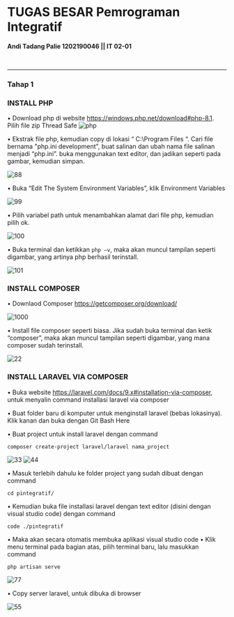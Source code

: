 # TUGAS BESAR Pemrograman Integratif 
**Andi Tadang Palie 1202190046 || IT 02-01**

<br />

-------

### Tahap 1 
### INSTALL PHP 

• Download php di website https://windows.php.net/download#php-8.1. Pilih file zip Thread Safe
![php](https://user-images.githubusercontent.com/93029648/175574574-9b0e2d6b-da49-4ce9-ad26-f5457bd25be0.PNG)


•	Ekstrak file php, kemudian copy di lokasi “ C:\Program Files “. Cari file bernama "php.ini development", buat salinan dan ubah nama file salinan menjadi  “php.ini”.     buka menggunakan text editor, dan jadikan seperti pada gambar, kemudian simpan.

![88](https://user-images.githubusercontent.com/93029648/175574870-1e2cd6ef-b724-4466-952d-2b894fd01bdb.PNG)


•	Buka “Edit The System Environment Variables”, klik Environment Variables

![99](https://user-images.githubusercontent.com/93029648/175574986-3cbb4e0b-50a7-444c-bde5-60a4899c9f7f.PNG)

•	Pilih variabel path untuk menambahkan alamat dari file php, kemudian pilih ok.

![100](https://user-images.githubusercontent.com/93029648/175575304-f21d10d5-9e0c-4951-9bdf-262c775366e1.PNG)

•	Buka terminal dan ketikkan ``php –v``, maka akan muncul tampilan seperti digambar, yang artinya php berhasil terinstall.

![101](https://user-images.githubusercontent.com/93029648/175575391-3f85ed8f-a531-48bc-9048-9f8be90d7ec1.PNG)

### INSTALL COMPOSER

•	Downlaod Composer https://getcomposer.org/download/

![1000](https://user-images.githubusercontent.com/93029648/175576104-7752f99a-09ac-4183-ba98-4aab03b50ea2.PNG)


•	Install file composer seperti biasa. Jika sudah buka terminal dan ketik “composer”, maka akan muncul tampilan seperti digambar, yang mana composer sudah terinstall.

![22](https://user-images.githubusercontent.com/93029648/175576179-a778f7ce-0b26-4a1a-a641-5adff1f11d6f.PNG)

### INSTALL LARAVEL VIA COMPOSER 

•	Buka website https://laravel.com/docs/9.x#installation-via-composer, untuk menyalin command installasi laravel via composer

•	Buat folder baru di komputer untuk menginstall laravel (bebas lokasinya). Klik kanan dan buka dengan Git Bash Here

•	Buat project untuk install laravel dengan command
 
```
composer create-project laravel/laravel nama_project
```

![33](https://user-images.githubusercontent.com/93029648/175576621-7d412f4d-b59b-4ee4-b9e5-00d0137ea156.PNG)
![44](https://user-images.githubusercontent.com/93029648/175576627-bc850b65-0c3b-416b-a9c1-1ccfa27535ea.PNG)


•	Masuk  terlebih dahulu ke folder project yang sudah dibuat dengan command
```
cd pintegratif/
```
• Kemudian buka file installasi laravel dengan text editor (disini dengan visual studio code) dengan command 
```
code ./pintegratif
```

• Maka akan secara otomatis membuka aplikasi visual studio code 
• Klik menu terminal pada bagian atas, pilih terminal baru, lalu masukkan command
```
php artisan serve
```

![77](https://user-images.githubusercontent.com/93029648/175577263-b599fd8b-87d7-4c5a-8bba-b2ed9e702c3d.PNG)


•	Copy server laravel, untuk dibuka di browser

![55](https://user-images.githubusercontent.com/93029648/175577347-850e32d5-276c-4937-bccd-ad00d125d08d.PNG)
